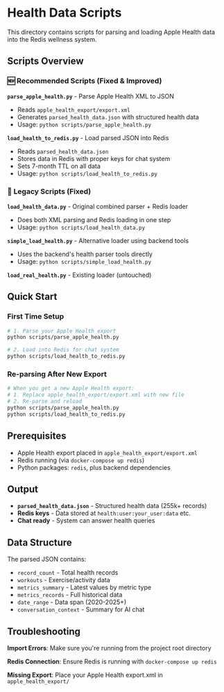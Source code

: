 # Health Data Scripts

This directory contains scripts for parsing and loading Apple Health data into the Redis wellness system.

## Scripts Overview

### 🆕 Recommended Scripts (Fixed & Improved)

**`parse_apple_health.py`** - Parse Apple Health XML to JSON
- Reads `apple_health_export/export.xml` 
- Generates `parsed_health_data.json` with structured health data
- Usage: `python scripts/parse_apple_health.py`

**`load_health_to_redis.py`** - Load parsed JSON into Redis
- Reads `parsed_health_data.json`
- Stores data in Redis with proper keys for chat system  
- Sets 7-month TTL on all data
- Usage: `python scripts/load_health_to_redis.py`

### 📜 Legacy Scripts (Fixed)

**`load_health_data.py`** - Original combined parser + Redis loader
- Does both XML parsing and Redis loading in one step
- Usage: `python scripts/load_health_data.py`

**`simple_load_health.py`** - Alternative loader using backend tools
- Uses the backend's health parser tools directly
- Usage: `python scripts/simple_load_health.py`

**`load_real_health.py`** - Existing loader (untouched)

## Quick Start

### First Time Setup
```bash
# 1. Parse your Apple Health export
python scripts/parse_apple_health.py

# 2. Load into Redis for chat system  
python scripts/load_health_to_redis.py
```

### Re-parsing After New Export
```bash
# When you get a new Apple Health export:
# 1. Replace apple_health_export/export.xml with new file
# 2. Re-parse and reload
python scripts/parse_apple_health.py
python scripts/load_health_to_redis.py
```

## Prerequisites

- Apple Health export placed in `apple_health_export/export.xml`
- Redis running (via `docker-compose up redis`)  
- Python packages: `redis`, plus backend dependencies

## Output

- **`parsed_health_data.json`** - Structured health data (255k+ records)
- **Redis keys** - Data stored at `health:user:your_user:data` etc.
- **Chat ready** - System can answer health queries

## Data Structure

The parsed JSON contains:
- `record_count` - Total health records
- `workouts` - Exercise/activity data  
- `metrics_summary` - Latest values by metric type
- `metrics_records` - Full historical data
- `date_range` - Data span (2020-2025+)
- `conversation_context` - Summary for AI chat

## Troubleshooting

**Import Errors**: Make sure you're running from the project root directory

**Redis Connection**: Ensure Redis is running with `docker-compose up redis`

**Missing Export**: Place your Apple Health export.xml in `apple_health_export/`
